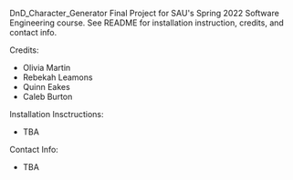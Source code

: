 DnD_Character_Generator
Final Project for SAU's Spring 2022 Software Engineering course. See README for installation instruction, credits, and contact info.

Credits:
 - Olivia Martin
 - Rebekah Leamons
 - Quinn Eakes
 - Caleb Burton

 Installation Insctructions:
 - TBA

 Contact Info:
 - TBA
